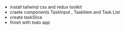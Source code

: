 - install tailwind css and redux toolkit
- craete components TaskInput , TaskItem and Task List
- create taskSlice 
- finish with todo app